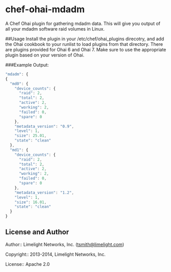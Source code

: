 chef-ohai-mdadm
===============

A Chef Ohai plugin for gathering mdadm data. This will give you output of all your mdadm software raid volumes in Linux.

##Usage
Install the plugin in your /etc/chef/ohai_plugins direcotry, and add the Ohai cookbook to your runlist to load plugins from that directory.  There are plugins provided for Ohai 6 and Ohai 7.  Make sure to use the appropriate plugin based on your version of Ohai.

###Example Output:

```javascript
"mdadm": {
{
  "md0": {
    "device_counts": {
      "raid": 2,
      "total": 2,
      "active": 2,
      "working": 2,
      "failed": 0,
      "spare": 0
    },
    "metadata_version": "0.9",
    "level": 1,
    "size": 25.01,
    "state": "clean"
  },
  "md1": {
    "device_counts": {
      "raid": 2,
      "total": 2,
      "active": 2,
      "working": 2,
      "failed": 0,
      "spare": 0
    },
    "metadata_version": "1.2",
    "level": 1,
    "size": 16.01,
    "state": "clean"
  }
}

```

License and Author
------------------

Author:: Limelight Networks, Inc. (<tsmith@limelight.com>)

Copyright:: 2013-2014, Limelight Networks, Inc.

License:: Apache 2.0

